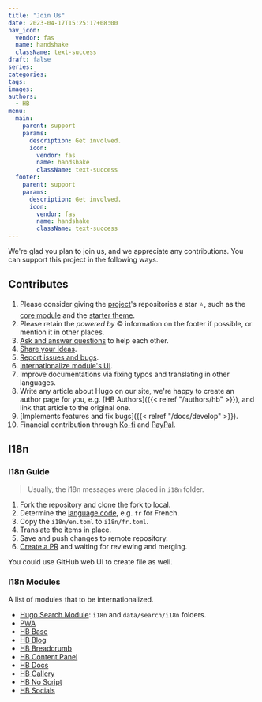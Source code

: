 ```yaml
---
title: "Join Us"
date: 2023-04-17T15:25:17+08:00
nav_icon:
  vendor: fas
  name: handshake
  className: text-success
draft: false
series:
categories:
tags:
images:
authors:
  - HB
menu:
  main:
    parent: support
    params:
      description: Get involved.
      icon:
        vendor: fas
        name: handshake
        className: text-success
  footer:
    parent: support
    params:
      description: Get involved.
      icon:
        vendor: fas
        name: handshake
        className: text-success
---
```


We're glad you plan to join us, and we appreciate any contributions. You can support this project in the following ways.

<!--more-->

## Contributes

1. Please consider giving the [project](https://github.com/hbstack)'s repositories a star :star:, such as the [core module](https://github.com/hbstack/hb) and the [starter theme](https://github.com/hbstack/theme).
2. Please retain the _powered by_ :copyright: information on the footer if possible, or mention it in other places.
3. [Ask and answer questions](https://github.com/orgs/hbstack/discussions/) to help each other.
4. [Share your ideas](https://github.com/orgs/hbstack/discussions/new?category=ideas).
5. [Report issues and bugs](https://github.com/orgs/hbstack/discussions/new?category=issues-and-bugs).
6. [Internationalize module's UI](#i18n).
7. Improve documentations via fixing typos and translating in other languages.
8. Write any article about Hugo on our site, we're happy to create an author page for you, e.g. [HB Authors]({{< relref "/authors/hb" >}}), and link that article to the original one.
9. [Implements features and fix bugs]({{< relref "/docs/develop" >}}).
10. Financial contribution through [Ko-fi](https://ko-fi.com/razonyang) and [PayPal](https://www.paypal.com/paypalme/razonyang).

## I18n

### I18n Guide

> Usually, the i18n messages were placed in `i18n` folder.

1. Fork the repository and clone the fork to local.
1. Determine the [language code](https://en.wikipedia.org/wiki/List_of_ISO_639-1_codes), e.g. `fr` for French.
1. Copy the `i18n/en.toml` to `i18n/fr.toml`.
1. Translate the items in place.
1. Save and push changes to remote repository.
1. [Create a PR](https://docs.github.com/en/pull-requests/collaborating-with-pull-requests/proposing-changes-to-your-work-with-pull-requests/creating-a-pull-request-from-a-fork) and waiting for reviewing and merging.

You could use GitHub web UI to create file as well.

### I18n Modules

A list of modules that to be internationalized.

- [Hugo Search Module](https://github.com/hugomods/search): `i18n` and `data/search/i18n` folders.
- [PWA](https://github.com/hugomods/pwa)
- [HB Base](https://github.com/hbstack/base)
- [HB Blog](https://github.com/hbstack/blog)
- [HB Breadcrumb](https://github.com/hbstack/breadcrumb)
- [HB Content Panel](https://github.com/hbstack/content-panel)
- [HB Docs](https://github.com/hbstack/docs)
- [HB Gallery](https://github.com/hbstack/gallery)
- [HB No Script](https://github.com/hbstack/noscript)
- [HB Socials](https://github.com/hbstack/socials)
